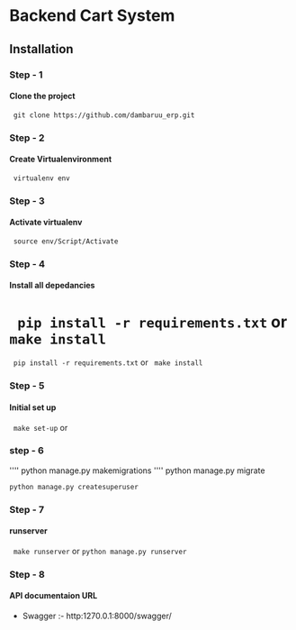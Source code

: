 # Backend Cart System


## Installation
### Step - 1
#### Clone the project
``` git clone https://github.com/dambaruu_erp.git```
### Step - 2
#### Create Virtualenvironment
``` virtualenv env```
### Step - 3
#### Activate virtualenv
``` source env/Script/Activate```
### Step - 4
#### Install all depedancies

``` pip install -r requirements.txt``` or ``` make install```
=======
``` pip install -r requirements.txt``` or ``` make install```

### Step - 5
#### Initial set up
``` make set-up``` or
### step - 6
'''' python manage.py makemigrations
'''' python manage.py migrate

```python manage.py createsuperuser ```
### Step - 7
#### runserver
``` make runserver``` or
```python manage.py runserver ```
### Step - 8
#### API documentaion URL
- Swagger :- http:1270.0.1:8000/swagger/

